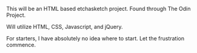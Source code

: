 This will be an HTML based etchasketch project. Found through The Odin Project.

Will utilize HTML, CSS, Javascript, and jQuery. 

For starters, I have absolutely no idea where to start. Let the frustration commence. 